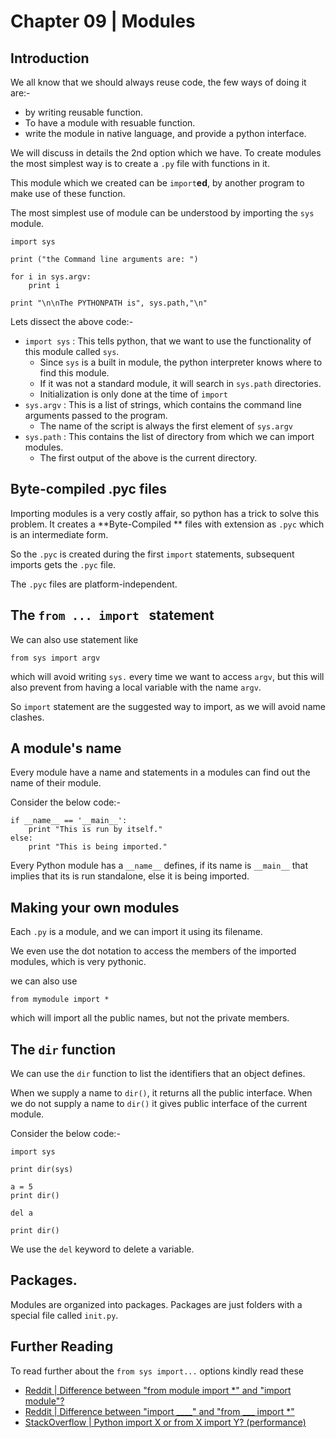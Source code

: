 # Chapter 09 | Modules #

## Introduction ##

We all know that we should always reuse code, the few ways of doing it are:-

* by writing reusable function.
* To have a module with resuable function.
* write the module in native language, and provide a python interface.

We will discuss in details the 2nd option which we have. To create modules the most simplest way is to create a `.py` file with functions in it.

This module which we created can be `import`**ed**, by another program to make use of these function.

The most simplest use of module can be understood by importing the `sys` module.

````
import sys

print ("the Command line arguments are: ")

for i in sys.argv:
    print i

print "\n\nThe PYTHONPATH is", sys.path,"\n"
````

Lets dissect the above code:-

* `import sys` : This tells python, that we want to use the functionality of this module called `sys`. 
    - Since `sys` is a built in module, the python interpreter knows where to find this module.
    - If it was not a standard module, it will search in `sys.path` directories.
    - Initialization is only done at the time of `import`
* `sys.argv` : This is a list of strings, which contains the command line arguments passed to the program.
    - The name of the script is always the first element of `sys.argv`
* `sys.path` : This contains the list of directory from which we can import modules.
    - The first output of the above is the current directory.

## Byte-compiled .pyc files ##

Importing modules is a very costly affair, so python has a trick to solve this problem. It creates a **Byte-Compiled ** files with extension as `.pyc` which is an intermediate form.

So the `.pyc` is created during the first `import` statements, subsequent imports gets the `.pyc` file.

The `.pyc` files are platform-independent.

## The `from ... import ` statement ##

We can also use statement like

````
from sys import argv
````

which will avoid writing `sys.` every time we want to access `argv`, but this will also prevent from having a local variable with the name `argv`.

So `import` statement are the suggested way to import, as we will avoid name clashes.

## A module's name ##

Every module have a name and statements in a modules can find out the name of their module.

Consider the below code:-

````
if __name__ == '__main__':
    print "This is run by itself."
else:
    print "This is being imported."
````

Every Python module has a `__name__` defines, if its name is `__main__` that implies that its is run standalone, else it is being imported.

## Making your own modules ##

Each `.py` is a module, and we can import it using its filename.

We even use the dot notation to access the members of the imported modules, which is very pythonic.

we can also use 

````
from mymodule import *
````

which will import all the public names, but not the private members.
## The `dir` function ##

We can use the `dir` function to list the identifiers that an object defines.

When we supply a name to `dir()`, it returns all the public interface. When we do not supply a name to `dir()` it gives public interface of the current module.

Consider the below code:-

````
import sys

print dir(sys)

a = 5
print dir()

del a

print dir()
````

We use the `del` keyword to delete a variable.

## Packages. ##

Modules are organized into packages. Packages are just folders with a special file called `init.py`.

## Further Reading ##

To read further about the `from sys import...` options kindly read these

* [Reddit | Difference between "from module import *" and "import module"?](http://www.reddit.com/r/learnpython/comments/1q1z2s/difference_between_from_module_import_and_import/)
* [Reddit | Difference between "import ____" and "from ___ import *"](http://www.reddit.com/r/learnpython/comments/22vs9c/difference_between_import_and_from_import/)
* [StackOverflow | Python import X or from X import Y? (performance)](http://stackoverflow.com/questions/3591962/python-import-x-or-from-x-import-y-performance)
